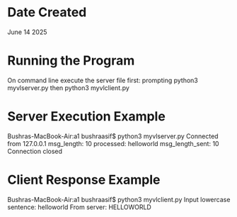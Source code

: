 # Date Created
June 14 2025

# Running the Program
On command line execute the server file first:
    prompting python3 myvlserver.py
    then python3 myvlclient.py

# Server Execution Example 
Bushras-MacBook-Air:a1 bushraasif$ python3 myvlserver.py
Connected from 127.0.0.1
msg_length:  10
processed: helloworld
msg_length_sent:  10
Connection closed

# Client Response Example 
Bushras-MacBook-Air:a1 bushraasif$ python3 myvlclient.py
Input lowercase sentence: helloworld
From server:  HELLOWORLD